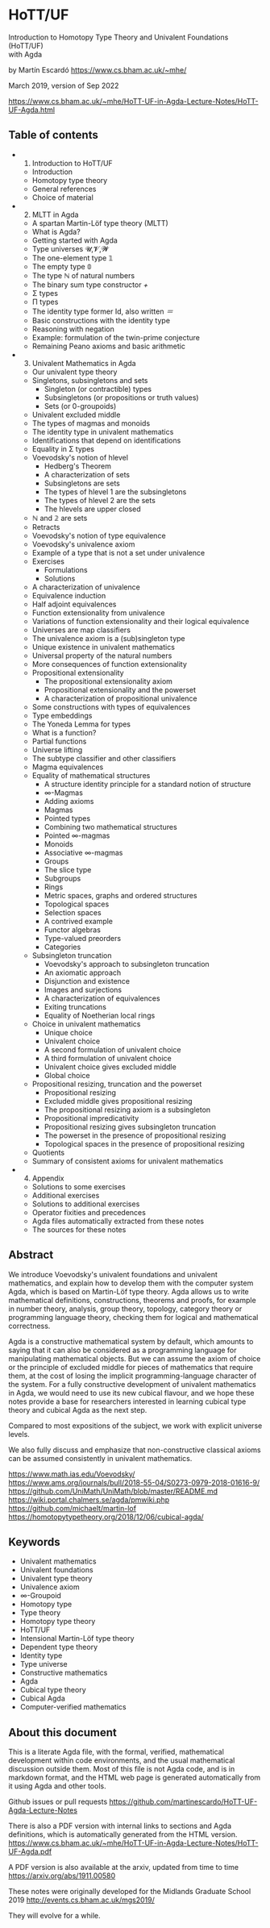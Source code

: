 # HoTT/UF

Introduction to Homotopy Type Theory and Univalent Foundations (HoTT/UF)   
with Agda

by Martín Escardó
https://www.cs.bham.ac.uk/~mhe/

March 2019, version of Sep 2022

https://www.cs.bham.ac.uk/~mhe/HoTT-UF-in-Agda-Lecture-Notes/HoTT-UF-Agda.html

## Table of contents

- 1. Introduction to HoTT/UF
  - Introduction
  - Homotopy type theory
  - General references
  - Choice of material
- 2. MLTT in Agda
  - A spartan Martin-Löf type theory (MLTT)
  - What is Agda?
  - Getting started with Agda
  - Type universes 𝓤,𝓥,𝓦
  - The one-element type 𝟙
  - The empty type 𝟘
  - The type ℕ of natural numbers
  - The binary sum type constructor _+_
  - Σ types
  - Π types
  - The identity type former Id, also written _＝_
  - Basic constructions with the identity type
  - Reasoning with negation
  - Example: formulation of the twin-prime conjecture
  - Remaining Peano axioms and basic arithmetic
- 3. Univalent Mathematics in Agda
  - Our univalent type theory
  - Singletons, subsingletons and sets
    - Singleton (or contractible) types
    - Subsingletons (or propositions or truth values)
    - Sets (or 0-groupoids)
  - Univalent excluded middle
  - The types of magmas and monoids
  - The identity type in univalent mathematics
  - Identifications that depend on identifications
  - Equality in Σ types
  - Voevodsky's notion of hlevel
    - Hedberg's Theorem
    - A characterization of sets
    - Subsingletons are sets
    - The types of hlevel 1 are the subsingletons
    - The types of hlevel 2 are the sets
    - The hlevels are upper closed
  - ℕ and 𝟚 are sets
  - Retracts
  - Voevodsky's notion of type equivalence
  - Voevodsky's univalence axiom
  - Example of a type that is not a set under univalence
  - Exercises
    - Formulations
    - Solutions
  - A characterization of univalence
  - Equivalence induction
  - Half adjoint equivalences
  - Function extensionality from univalence
  - Variations of function extensionality and their logical equivalence
  - Universes are map classifiers
  - The univalence axiom is a (sub)singleton type
  - Unique existence in univalent mathematics
  - Universal property of the natural numbers
  - More consequences of function extensionality
  - Propositional extensionality
    - The propositional extensionality axiom
    - Propositional extensionality and the powerset
    - A characterization of propositional univalence
  - Some constructions with types of equivalences
  - Type embeddings
  - The Yoneda Lemma for types
  - What is a function?
  - Partial functions
  - Universe lifting
  - The subtype classifier and other classifiers
  - Magma equivalences
  - Equality of mathematical structures
    - A structure identity principle for a standard notion of structure
    - ∞-Magmas
    - Adding axioms
    - Magmas
    - Pointed types
    - Combining two mathematical structures
    - Pointed ∞-magmas
    - Monoids
    - Associative ∞-magmas
    - Groups
    - The slice type
    - Subgroups
    - Rings
    - Metric spaces, graphs and ordered structures
    - Topological spaces
    - Selection spaces
    - A contrived example
    - Functor algebras
    - Type-valued preorders
    - Categories
  - Subsingleton truncation
    - Voevodsky's approach to subsingleton truncation
    - An axiomatic approach
    - Disjunction and existence
    - Images and surjections
    - A characterization of equivalences
    - Exiting truncations
    - Equality of Noetherian local rings
  - Choice in univalent mathematics
    - Unique choice
    - Univalent choice
    - A second formulation of univalent choice
    - A third formulation of univalent choice
    - Univalent choice gives excluded middle
    - Global choice
  - Propositional resizing, truncation and the powerset
    - Propositional resizing
    - Excluded middle gives propositional resizing
    - The propositional resizing axiom is a subsingleton
    - Propositional impredicativity
    - Propositional resizing gives subsingleton truncation
    - The powerset in the presence of propositional resizing
    - Topological spaces in the presence of propositional resizing
  - Quotients
  - Summary of consistent axioms for univalent mathematics
- 4. Appendix
  - Solutions to some exercises
  - Additional exercises
  - Solutions to additional exercises
  - Operator fixities and precedences
  - Agda files automatically extracted from these notes
  - The sources for these notes


## Abstract

We introduce Voevodsky's univalent foundations and univalent mathematics, and explain how to develop them with the computer system Agda, which is based on Martin-Löf type theory. Agda allows us to write mathematical definitions, constructions, theorems and proofs, for example in number theory, analysis, group theory, topology, category theory or programming language theory, checking them for logical and mathematical correctness.

Agda is a constructive mathematical system by default, which amounts to saying that it can also be considered as a programming language for manipulating mathematical objects. But we can assume the axiom of choice or the principle of excluded middle for pieces of mathematics that require them, at the cost of losing the implicit programming-language character of the system. For a fully constructive development of univalent mathematics in Agda, we would need to use its new cubical flavour, and we hope these notes provide a base for researchers interested in learning cubical type theory and cubical Agda as the next step.

Compared to most expositions of the subject, we work with explicit universe levels.

We also fully discuss and emphasize that non-constructive classical axioms can be assumed consistently in univalent mathematics.

https://www.math.ias.edu/Voevodsky/
https://www.ams.org/journals/bull/2018-55-04/S0273-0979-2018-01616-9/
https://github.com/UniMath/UniMath/blob/master/README.md
https://wiki.portal.chalmers.se/agda/pmwiki.php
https://github.com/michaelt/martin-lof
https://homotopytypetheory.org/2018/12/06/cubical-agda/


## Keywords

- Univalent mathematics
- Univalent foundations
- Univalent type theory
- Univalence axiom
- ∞-Groupoid
- Homotopy type
- Type theory
- Homotopy type theory
- HoTT/UF
- Intensional Martin-Löf type theory
- Dependent type theory
- Identity type
- Type universe
- Constructive mathematics
- Agda
- Cubical type theory
- Cubical Agda
- Computer-verified mathematics


## About this document

This is a literate Agda file, with the formal, verified, mathematical development within code environments, and the usual mathematical discussion outside them. Most of this file is not Agda code, and is in markdown format, and the HTML web page is generated automatically from it using Agda and other tools.

Github issues or pull requests
https://github.com/martinescardo/HoTT-UF-Agda-Lecture-Notes

There is also a PDF version with internal links to sections and Agda definitions, which is automatically generated from the HTML version.
https://www.cs.bham.ac.uk/~mhe/HoTT-UF-in-Agda-Lecture-Notes/HoTT-UF-Agda.pdf

A PDF version is also available at the arxiv, updated from time to time
https://arxiv.org/abs/1911.00580

These notes were originally developed for the Midlands Graduate School 2019
http://events.cs.bham.ac.uk/mgs2019/

They will evolve for a while.
